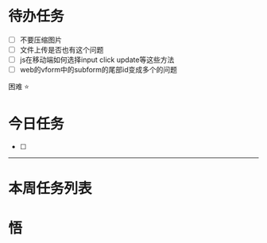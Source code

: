 # 待办任务
- [ ] 不要压缩图片
- [ ] 文件上传是否也有这个问题
- [ ] js在移动端如何选择input  click update等这些方法
- [ ] web的vform中的subform的尾部id变成多个的问题

困难
⭐

# 今日任务
- [ ] 




------
# 本周任务列表



# 悟